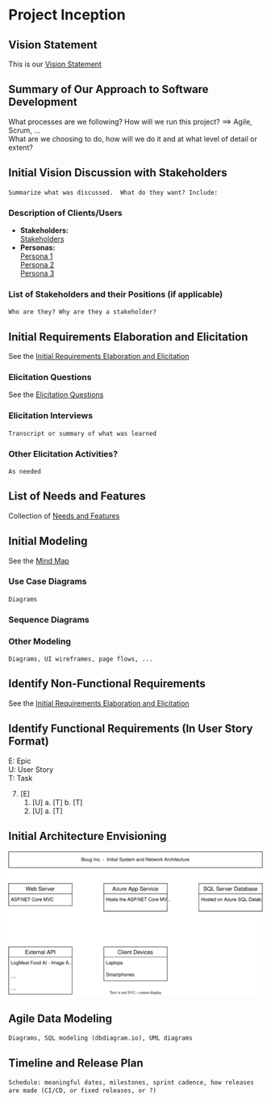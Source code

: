 Project Inception
=====================================
## Vision Statement
This is our [Vision Statement](VisionStatement.md)

## Summary of Our Approach to Software Development
What processes are we following?  How will we run this project? ==> Agile, Scrum, ...  
    What are we choosing to do, how will we do it and at what level of detail or extent?

## Initial Vision Discussion with Stakeholders
    Summarize what was discussed.  What do they want? Include:

### Description of Clients/Users
- **Stakeholders:**</br>
[Stakeholders](/Team/Milestone%20Three/Stakeholders.md)</br>
- **Personas:**</br>
[Persona 1](/Team/Milestone%20Three/Persona_1.md)</br>
[Persona 2](/Team/Milestone%20Three/Persona_2.md)</br>
[Persona 3](/Team/Milestone%20Three/Persona_3.md)

### List of Stakeholders and their Positions (if applicable)
    Who are they? Why are they a stakeholder?

## Initial Requirements Elaboration and Elicitation
See the
[Initial Requirements Elaboration and Elicitation](Initial%20Requirements%20Elaboration%20and%20Elicitation.md)

### Elicitation Questions
See the
[Elicitation Questions](Initial%20Requirements%20Elaboration%20and%20Elicitation.md)

### Elicitation Interviews
    Transcript or summary of what was learned

### Other Elicitation Activities?
    As needed

## List of Needs and Features
Collection of 
[Needs and Features](ListOfFeatures.md)

## Initial Modeling
See the
[Mind Map](Mind%20Map/RecipeApp%20-%20Mind%20Map%20v2.jpg)

### Use Case Diagrams
    Diagrams

### Sequence Diagrams

### Other Modeling
    Diagrams, UI wireframes, page flows, ...

## Identify Non-Functional Requirements
See the
[Initial Requirements Elaboration and Elicitation](Initial%20Requirements%20Elaboration%20and%20Elicitation.md)

## Identify Functional Requirements (In User Story Format)

E: Epic  
U: User Story  
T: Task  

7. [E] 
    1. [U]
        a. [T]
        b. [T]
    2. [U]
        a. [T]

## Initial Architecture Envisioning
![Initial Architecture Diagram](BougIncInitialArchEnvisioning.svg)

## Agile Data Modeling
    Diagrams, SQL modeling (dbdiagram.io), UML diagrams

## Timeline and Release Plan
    Schedule: meaningful dates, milestones, sprint cadence, how releases are made (CI/CD, or fixed releases, or ?)